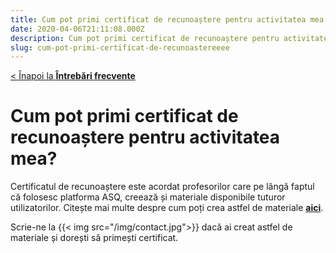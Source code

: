 ```yaml
---
title: Cum pot primi certificat de recunoaștere pentru activitatea mea
date: 2020-04-06T21:11:08.000Z
description: Cum pot primi certificat de recunoaștere pentru activitatea mea
slug: cum-pot-primi-certificat-de-recunoastereeee
---
```


[< Înapoi la **Întrebări frecvente**](/intrebari-frecvente/)

# Cum pot primi certificat de recunoaștere pentru activitatea mea?

Certificatul de recunoaștere este acordat profesorilor care pe lângă faptul că folosesc platforma ASQ, creează și materiale disponibile tuturor utilizatorilor. Citește mai multe despre cum poți crea astfel de materiale [**aici**](/creare-materiale#cum-sunt-folosite-materialele-create-de-mine).

Scrie-ne la {{< img src="/img/contact.jpg">}} dacă ai creat astfel de materiale și dorești să primești certificat.
